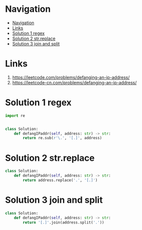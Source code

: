 # Navigation
- [Navigation](#navigation)
- [Links](#links)
- [Solution 1 regex](#solution-1-regex)
- [Solution 2 str.replace](#solution-2-strreplace)
- [Solution 3 join and split](#solution-3-join-and-split)

# Links
1. https://leetcode.com/problems/defanging-an-ip-address/
2. https://leetcode-cn.com/problems/defanging-an-ip-address/


# Solution 1 regex
```python
import re


class Solution:
    def defangIPaddr(self, address: str) -> str:
        return re.sub(r'\.', '[.]', address)
```

# Solution 2 str.replace
```python
class Solution:
    def defangIPaddr(self, address: str) -> str:
        return address.replace('.', '[.]')
```

# Solution 3 join and split
```python
class Solution:
    def defangIPaddr(self, address: str) -> str:
        return '[.]'.join(address.split('.'))
```